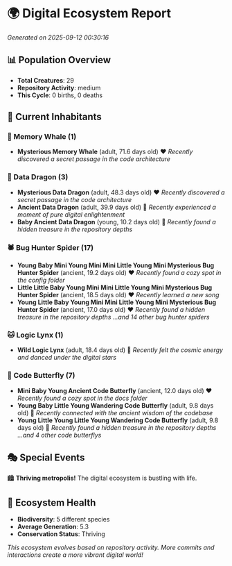 # 🌍 Digital Ecosystem Report
*Generated on 2025-09-12 00:30:16*

## 📊 Population Overview
- **Total Creatures**: 29
- **Repository Activity**: medium
- **This Cycle**: 0 births, 0 deaths

## 👥 Current Inhabitants

### 🐋 Memory Whale (1)
- **Mysterious Memory Whale** (adult, 71.6 days old) ❤️
  *Recently discovered a secret passage in the code architecture*

### 🐉 Data Dragon (3)
- **Mysterious Data Dragon** (adult, 48.3 days old) ❤️
  *Recently discovered a secret passage in the code architecture*
- **Ancient Data Dragon** (adult, 39.9 days old) 💛
  *Recently experienced a moment of pure digital enlightenment*
- **Baby Ancient Data Dragon** (young, 10.2 days old) 💚
  *Recently found a hidden treasure in the repository depths*

### 🕷️ Bug Hunter Spider (17)
- **Young Baby Mini Young Mini Mini Little Young Mini Mysterious Bug Hunter Spider** (ancient, 19.2 days old) ❤️
  *Recently found a cozy spot in the config folder*
- **Little Little Baby Young Mini Mini Little Young Mini Mysterious Bug Hunter Spider** (ancient, 18.5 days old) ❤️
  *Recently learned a new song*
- **Young Little Baby Young Mini Mini Little Young Mini Mysterious Bug Hunter Spider** (ancient, 17.0 days old) ❤️
  *Recently found a hidden treasure in the repository depths*
  *...and 14 other bug hunter spiders*

### 🐱 Logic Lynx (1)
- **Wild Logic Lynx** (adult, 18.4 days old) 💛
  *Recently felt the cosmic energy and danced under the digital stars*

### 🦋 Code Butterfly (7)
- **Mini Baby Young Ancient Code Butterfly** (ancient, 12.0 days old) ❤️
  *Recently found a cozy spot in the docs folder*
- **Young Baby Little Young Wandering Code Butterfly** (adult, 9.8 days old) 💚
  *Recently connected with the ancient wisdom of the codebase*
- **Young Little Young Little Young Wandering Code Butterfly** (adult, 9.8 days old) 💛
  *Recently found a hidden treasure in the repository depths*
  *...and 4 other code butterflys*

## 🎭 Special Events

🏙️ **Thriving metropolis!** The digital ecosystem is bustling with life.

## 🔬 Ecosystem Health
- **Biodiversity**: 5 different species
- **Average Generation**: 5.3
- **Conservation Status**: Thriving

*This ecosystem evolves based on repository activity. More commits and interactions create a more vibrant digital world!*